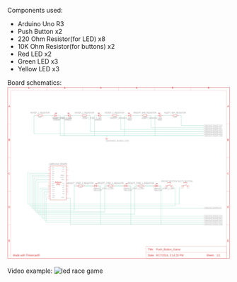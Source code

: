 Components used:
- Arduino Uno R3
- Push Button x2
- 220 Ohm Resistor(for LED) x8
- 10K Ohm Resistor(for buttons) x2 
- Red LED x2
- Green LED x3
- Yellow LED x3

Board schematics:
![Board schematic](https://github.com/lazicsrecko/arduino_projects/blob/main/led_operations/push_button_game/push_button_game_circut_design.png)

Video example:
![led race game](https://github.com/lazicsrecko/arduino_projects/blob/main/led_operations/push_button_game/push_button_game_.png)
